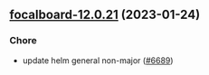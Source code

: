 

## [focalboard-12.0.21](https://github.com/truecharts/charts/compare/focalboard-12.0.20...focalboard-12.0.21) (2023-01-24)

### Chore

- update helm general non-major ([#6689](https://github.com/truecharts/charts/issues/6689))
  
  